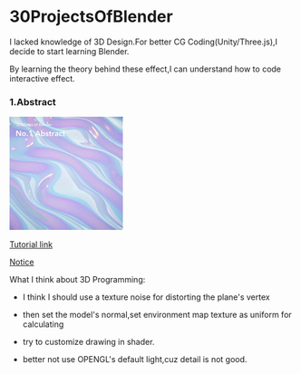 # 30ProjectsOfBlender

I lacked knowledge of 3D Design.For better CG Coding(Unity/Three.js),I decide to start learning Blender.

By learning the theory behind these effect,I can understand how to code interactive effect.

### 1.Abstract

![gifs](https://raw.githubusercontent.com/MartinRGB/30ProjectsOfBlender/master/1.Abstract/art.gif)

[Tutorial link](https://www.youtube.com/watch?v=OutQnoq3dG8&list=PL2K_aam5YSFe1Js5PSKncpLHZnqsvnASd&index=2)

[Notice](https://github.com/MartinRGB/30ProjectsOfBlender/tree/master/1.Abstract)

What I think about 3D Programming:

- I think I should use a texture noise for distorting the plane's vertex

- then set the model's normal,set environment map texture as uniform for calculating

- try to customize drawing in shader.

- better not use OPENGL's default light,cuz detail is not good.
